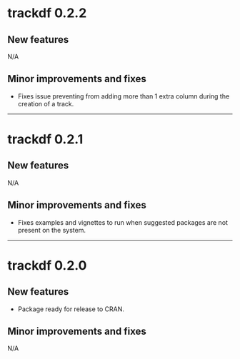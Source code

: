 # trackdf 0.2.2

## New features

N/A

## Minor improvements and fixes

* Fixes issue preventing from adding more than 1 extra column during the creation
of a track. 

---

# trackdf 0.2.1

## New features

N/A

## Minor improvements and fixes

* Fixes examples and vignettes to run when suggested packages are not present on
the system. 

---

# trackdf 0.2.0

## New features

* Package ready for release to CRAN. 

## Minor improvements and fixes

N/A